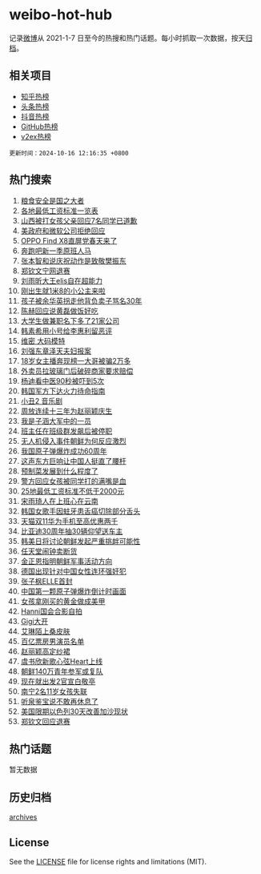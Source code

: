 # weibo-hot-hub

记录[微博](https://www.weibo.com)从 2021-1-7 日至今的热搜和热门话题。每小时抓取一次数据，按天[归档](archives)。

## 相关项目

- [知乎热榜](https://github.com/lonnyzhang423/zhihu-hot-hub)
- [头条热榜](https://github.com/lonnyzhang423/toutiao-hot-hub)
- [抖音热榜](https://github.com/lonnyzhang423/douyin-hot-hub)
- [GitHub热榜](https://github.com/lonnyzhang423/github-hot-hub)
- [v2ex热榜](https://github.com/lonnyzhang423/v2ex-hot-hub)


`更新时间：2024-10-16 12:16:35 +0800`

## 热门搜索

1. [粮食安全是国之大者](https://m.weibo.cn/search?containerid=100103type%3D1%26t%3D10%26q%3D%23%E7%B2%AE%E9%A3%9F%E5%AE%89%E5%85%A8%E6%98%AF%E5%9B%BD%E4%B9%8B%E5%A4%A7%E8%80%85%23&stream_entry_id=51&isnewpage=1&extparam=seat%3D1%26c_type%3D51%26pos%3D0%26cate%3D10103%26dgr%3D0%26q%3D%2523%25E7%25B2%25AE%25E9%25A3%259F%25E5%25AE%2589%25E5%2585%25A8%25E6%2598%25AF%25E5%259B%25BD%25E4%25B9%258B%25E5%25A4%25A7%25E8%2580%2585%2523%26filter_type%3Drealtimehot%26stream_entry_id%3D51%26display_time%3D1729052194%26pre_seqid%3D172905219473303852514131)
1. [各地最低工资标准一览表](https://m.weibo.cn/search?containerid=100103type%3D1%26t%3D10%26q%3D%23%E5%90%84%E5%9C%B0%E6%9C%80%E4%BD%8E%E5%B7%A5%E8%B5%84%E6%A0%87%E5%87%86%E4%B8%80%E8%A7%88%E8%A1%A8%23&stream_entry_id=31&isnewpage=1&extparam=seat%3D1%26c_type%3D31%26cate%3D5001%26dgr%3D0%26q%3D%2523%25E5%2590%2584%25E5%259C%25B0%25E6%259C%2580%25E4%25BD%258E%25E5%25B7%25A5%25E8%25B5%2584%25E6%25A0%2587%25E5%2587%2586%25E4%25B8%2580%25E8%25A7%2588%25E8%25A1%25A8%2523%26pos%3D0%26stream_entry_id%3D31%26flag%3D1%26lcate%3D5001%26realpos%3D1%26filter_type%3Drealtimehot%26band_rank%3D1%26display_time%3D1729052194%26pre_seqid%3D172905219473303852514131)
1. [山西被打女孩父亲回应7名同学已道歉](https://m.weibo.cn/search?containerid=100103type%3D1%26t%3D10%26q%3D%23%E5%B1%B1%E8%A5%BF%E8%A2%AB%E6%89%93%E5%A5%B3%E5%AD%A9%E7%88%B6%E4%BA%B2%E5%9B%9E%E5%BA%947%E5%90%8D%E5%90%8C%E5%AD%A6%E5%B7%B2%E9%81%93%E6%AD%89%23&stream_entry_id=31&isnewpage=1&extparam=seat%3D1%26c_type%3D31%26cate%3D5001%26dgr%3D0%26q%3D%2523%25E5%25B1%25B1%25E8%25A5%25BF%25E8%25A2%25AB%25E6%2589%2593%25E5%25A5%25B3%25E5%25AD%25A9%25E7%2588%25B6%25E4%25BA%25B2%25E5%259B%259E%25E5%25BA%25947%25E5%2590%258D%25E5%2590%258C%25E5%25AD%25A6%25E5%25B7%25B2%25E9%2581%2593%25E6%25AD%2589%2523%26pos%3D1%26stream_entry_id%3D31%26flag%3D1%26lcate%3D5001%26realpos%3D2%26filter_type%3Drealtimehot%26band_rank%3D2%26display_time%3D1729052194%26pre_seqid%3D172905219473303852514131)
1. [美政府和微软公司拒绝回应](https://m.weibo.cn/search?containerid=100103type%3D1%26t%3D10%26q%3D%23%E7%BE%8E%E6%94%BF%E5%BA%9C%E5%92%8C%E5%BE%AE%E8%BD%AF%E5%85%AC%E5%8F%B8%E6%8B%92%E7%BB%9D%E5%9B%9E%E5%BA%94%23&stream_entry_id=31&isnewpage=1&extparam=seat%3D1%26c_type%3D31%26cate%3D5001%26dgr%3D0%26q%3D%2523%25E7%25BE%258E%25E6%2594%25BF%25E5%25BA%259C%25E5%2592%258C%25E5%25BE%25AE%25E8%25BD%25AF%25E5%2585%25AC%25E5%258F%25B8%25E6%258B%2592%25E7%25BB%259D%25E5%259B%259E%25E5%25BA%2594%2523%26pos%3D2%26stream_entry_id%3D31%26flag%3D0%26lcate%3D5001%26realpos%3D3%26filter_type%3Drealtimehot%26band_rank%3D3%26display_time%3D1729052194%26pre_seqid%3D172905219473303852514131)
1. [OPPO Find X8直屏党春天来了](https://m.weibo.cn/search?containerid=100103type%3D1%26t%3D10%26q%3D%23OPPO+Find+X8%E7%9B%B4%E5%B1%8F%E5%85%9A%E6%98%A5%E5%A4%A9%E6%9D%A5%E4%BA%86%23&stream_entry_id=31&isnewpage=1&extparam=seat%3D1%26c_type%3D31%26cate%3D5001%26dgr%3D0%26q%3D%2523OPPO%2520Find%2520X8%25E7%259B%25B4%25E5%25B1%258F%25E5%2585%259A%25E6%2598%25A5%25E5%25A4%25A9%25E6%259D%25A5%25E4%25BA%2586%2523%26pos%3D3%26stream_entry_id%3D31%26adid%3D259192%26is_ad_pos%3D1%26filter_type%3Drealtimehot%26band_rank%3D4%26lcate%3D5001%26topic_ad%3D1%26display_time%3D1729052194%26pre_seqid%3D172905219473303852514131)
1. [奔跑吧新一季原班人马](https://m.weibo.cn/search?containerid=100103type%3D1%26t%3D10%26q%3D%23%E5%A5%94%E8%B7%91%E5%90%A7%E6%96%B0%E4%B8%80%E5%AD%A3%E5%8E%9F%E7%8F%AD%E4%BA%BA%E9%A9%AC%23&stream_entry_id=31&isnewpage=1&extparam=seat%3D1%26c_type%3D31%26cate%3D5001%26dgr%3D0%26q%3D%2523%25E5%25A5%2594%25E8%25B7%2591%25E5%2590%25A7%25E6%2596%25B0%25E4%25B8%2580%25E5%25AD%25A3%25E5%258E%259F%25E7%258F%25AD%25E4%25BA%25BA%25E9%25A9%25AC%2523%26pos%3D4%26stream_entry_id%3D31%26flag%3D1%26lcate%3D5001%26realpos%3D4%26filter_type%3Drealtimehot%26band_rank%3D4%26display_time%3D1729052194%26pre_seqid%3D172905219473303852514131)
1. [张本智和说庆祝动作是致敬樊振东](https://m.weibo.cn/search?containerid=100103type%3D1%26t%3D10%26q%3D%23%E5%BC%A0%E6%9C%AC%E6%99%BA%E5%92%8C%E8%AF%B4%E5%BA%86%E7%A5%9D%E5%8A%A8%E4%BD%9C%E6%98%AF%E8%87%B4%E6%95%AC%E6%A8%8A%E6%8C%AF%E4%B8%9C%23&stream_entry_id=31&isnewpage=1&extparam=seat%3D1%26c_type%3D31%26cate%3D5001%26dgr%3D0%26q%3D%2523%25E5%25BC%25A0%25E6%259C%25AC%25E6%2599%25BA%25E5%2592%258C%25E8%25AF%25B4%25E5%25BA%2586%25E7%25A5%259D%25E5%258A%25A8%25E4%25BD%259C%25E6%2598%25AF%25E8%2587%25B4%25E6%2595%25AC%25E6%25A8%258A%25E6%258C%25AF%25E4%25B8%259C%2523%26pos%3D5%26stream_entry_id%3D31%26flag%3D1%26lcate%3D5001%26realpos%3D5%26filter_type%3Drealtimehot%26band_rank%3D5%26display_time%3D1729052194%26pre_seqid%3D172905219473303852514131)
1. [郑钦文宁网退赛](https://m.weibo.cn/search?containerid=100103type%3D1%26t%3D10%26q%3D%23%E9%83%91%E9%92%A6%E6%96%87%E5%AE%81%E7%BD%91%E9%80%80%E8%B5%9B%23&stream_entry_id=31&isnewpage=1&extparam=seat%3D1%26c_type%3D31%26cate%3D5001%26dgr%3D0%26q%3D%2523%25E9%2583%2591%25E9%2592%25A6%25E6%2596%2587%25E5%25AE%2581%25E7%25BD%2591%25E9%2580%2580%25E8%25B5%259B%2523%26pos%3D6%26stream_entry_id%3D31%26flag%3D1%26lcate%3D5001%26realpos%3D6%26filter_type%3Drealtimehot%26band_rank%3D6%26display_time%3D1729052194%26pre_seqid%3D172905219473303852514131)
1. [刘雨昕大王elis自在超能力](https://m.weibo.cn/search?containerid=100103type%3D1%26t%3D10%26q%3D%23%E5%88%98%E9%9B%A8%E6%98%95%E5%A4%A7%E7%8E%8Belis%E8%87%AA%E5%9C%A8%E8%B6%85%E8%83%BD%E5%8A%9B%23&stream_entry_id=31&isnewpage=1&extparam=seat%3D1%26c_type%3D31%26cate%3D5001%26dgr%3D0%26q%3D%2523%25E5%2588%2598%25E9%259B%25A8%25E6%2598%2595%25E5%25A4%25A7%25E7%258E%258Belis%25E8%2587%25AA%25E5%259C%25A8%25E8%25B6%2585%25E8%2583%25BD%25E5%258A%259B%2523%26pos%3D7%26stream_entry_id%3D31%26adid%3D259171%26is_ad_pos%3D1%26filter_type%3Drealtimehot%26band_rank%3D7%26lcate%3D5001%26topic_ad%3D1%26display_time%3D1729052194%26pre_seqid%3D172905219473303852514131)
1. [刚出生就1米8的小公主来啦](https://m.weibo.cn/search?containerid=100103type%3D1%26t%3D10%26q%3D%23%E5%88%9A%E5%87%BA%E7%94%9F%E5%B0%B11%E7%B1%B38%E7%9A%84%E5%B0%8F%E5%85%AC%E4%B8%BB%E6%9D%A5%E5%95%A6%23&stream_entry_id=31&isnewpage=1&extparam=seat%3D1%26c_type%3D31%26cate%3D5001%26dgr%3D0%26q%3D%2523%25E5%2588%259A%25E5%2587%25BA%25E7%2594%259F%25E5%25B0%25B11%25E7%25B1%25B38%25E7%259A%2584%25E5%25B0%258F%25E5%2585%25AC%25E4%25B8%25BB%25E6%259D%25A5%25E5%2595%25A6%2523%26pos%3D8%26stream_entry_id%3D31%26flag%3D2%26lcate%3D5001%26realpos%3D7%26filter_type%3Drealtimehot%26band_rank%3D7%26display_time%3D1729052194%26pre_seqid%3D172905219473303852514131)
1. [孩子被余华英拐走他背负卖子骂名30年](https://m.weibo.cn/search?containerid=100103type%3D1%26t%3D10%26q%3D%23%E5%AD%A9%E5%AD%90%E8%A2%AB%E4%BD%99%E5%8D%8E%E8%8B%B1%E6%8B%90%E8%B5%B0%E4%BB%96%E8%83%8C%E8%B4%9F%E5%8D%96%E5%AD%90%E9%AA%82%E5%90%8D30%E5%B9%B4%23&stream_entry_id=31&isnewpage=1&extparam=seat%3D1%26c_type%3D31%26cate%3D5001%26dgr%3D0%26q%3D%2523%25E5%25AD%25A9%25E5%25AD%2590%25E8%25A2%25AB%25E4%25BD%2599%25E5%258D%258E%25E8%258B%25B1%25E6%258B%2590%25E8%25B5%25B0%25E4%25BB%2596%25E8%2583%258C%25E8%25B4%259F%25E5%258D%2596%25E5%25AD%2590%25E9%25AA%2582%25E5%2590%258D30%25E5%25B9%25B4%2523%26pos%3D9%26stream_entry_id%3D31%26flag%3D0%26lcate%3D5001%26realpos%3D8%26filter_type%3Drealtimehot%26band_rank%3D8%26display_time%3D1729052194%26pre_seqid%3D172905219473303852514131)
1. [陈赫回应说黄磊做饭好吃](https://m.weibo.cn/search?containerid=100103type%3D1%26t%3D10%26q%3D%23%E9%99%88%E8%B5%AB%E5%9B%9E%E5%BA%94%E8%AF%B4%E9%BB%84%E7%A3%8A%E5%81%9A%E9%A5%AD%E5%A5%BD%E5%90%83%23&stream_entry_id=31&isnewpage=1&extparam=seat%3D1%26c_type%3D31%26cate%3D5001%26dgr%3D0%26q%3D%2523%25E9%2599%2588%25E8%25B5%25AB%25E5%259B%259E%25E5%25BA%2594%25E8%25AF%25B4%25E9%25BB%2584%25E7%25A3%258A%25E5%2581%259A%25E9%25A5%25AD%25E5%25A5%25BD%25E5%2590%2583%2523%26pos%3D10%26stream_entry_id%3D31%26flag%3D0%26lcate%3D5001%26realpos%3D9%26filter_type%3Drealtimehot%26band_rank%3D9%26display_time%3D1729052194%26pre_seqid%3D172905219473303852514131)
1. [大学生做兼职名下多了21家公司](https://m.weibo.cn/search?containerid=100103type%3D1%26t%3D10%26q%3D%23%E5%A4%A7%E5%AD%A6%E7%94%9F%E5%81%9A%E5%85%BC%E8%81%8C%E5%90%8D%E4%B8%8B%E5%A4%9A%E4%BA%8621%E5%AE%B6%E5%85%AC%E5%8F%B8%23&stream_entry_id=31&isnewpage=1&extparam=seat%3D1%26c_type%3D31%26cate%3D5001%26dgr%3D0%26q%3D%2523%25E5%25A4%25A7%25E5%25AD%25A6%25E7%2594%259F%25E5%2581%259A%25E5%2585%25BC%25E8%2581%258C%25E5%2590%258D%25E4%25B8%258B%25E5%25A4%259A%25E4%25BA%258621%25E5%25AE%25B6%25E5%2585%25AC%25E5%258F%25B8%2523%26pos%3D11%26stream_entry_id%3D31%26flag%3D1%26lcate%3D5001%26realpos%3D10%26filter_type%3Drealtimehot%26band_rank%3D10%26display_time%3D1729052194%26pre_seqid%3D172905219473303852514131)
1. [韩素希用小号给李惠利留恶评](https://m.weibo.cn/search?containerid=100103type%3D1%26t%3D10%26q%3D%23%E9%9F%A9%E7%B4%A0%E5%B8%8C%E7%94%A8%E5%B0%8F%E5%8F%B7%E7%BB%99%E6%9D%8E%E6%83%A0%E5%88%A9%E7%95%99%E6%81%B6%E8%AF%84%23&stream_entry_id=31&isnewpage=1&extparam=seat%3D1%26c_type%3D31%26cate%3D5001%26dgr%3D0%26q%3D%2523%25E9%259F%25A9%25E7%25B4%25A0%25E5%25B8%258C%25E7%2594%25A8%25E5%25B0%258F%25E5%258F%25B7%25E7%25BB%2599%25E6%259D%258E%25E6%2583%25A0%25E5%2588%25A9%25E7%2595%2599%25E6%2581%25B6%25E8%25AF%2584%2523%26pos%3D12%26stream_entry_id%3D31%26flag%3D1%26lcate%3D5001%26realpos%3D11%26filter_type%3Drealtimehot%26band_rank%3D11%26display_time%3D1729052194%26pre_seqid%3D172905219473303852514131)
1. [维密 大码模特](https://m.weibo.cn/search?containerid=100103type%3D1%26t%3D10%26q%3D%E7%BB%B4%E5%AF%86+%E5%A4%A7%E7%A0%81%E6%A8%A1%E7%89%B9&stream_entry_id=31&isnewpage=1&extparam=seat%3D1%26c_type%3D31%26cate%3D5001%26dgr%3D0%26q%3D%25E7%25BB%25B4%25E5%25AF%2586%2520%25E5%25A4%25A7%25E7%25A0%2581%25E6%25A8%25A1%25E7%2589%25B9%26pos%3D13%26stream_entry_id%3D31%26flag%3D1%26lcate%3D5001%26realpos%3D12%26filter_type%3Drealtimehot%26band_rank%3D12%26display_time%3D1729052194%26pre_seqid%3D172905219473303852514131)
1. [刘强东章泽天夫妇报案](https://m.weibo.cn/search?containerid=100103type%3D1%26t%3D10%26q%3D%23%E5%88%98%E5%BC%BA%E4%B8%9C%E7%AB%A0%E6%B3%BD%E5%A4%A9%E5%A4%AB%E5%A6%87%E6%8A%A5%E6%A1%88%23&stream_entry_id=31&isnewpage=1&extparam=seat%3D1%26c_type%3D31%26cate%3D5001%26dgr%3D0%26q%3D%2523%25E5%2588%2598%25E5%25BC%25BA%25E4%25B8%259C%25E7%25AB%25A0%25E6%25B3%25BD%25E5%25A4%25A9%25E5%25A4%25AB%25E5%25A6%2587%25E6%258A%25A5%25E6%25A1%2588%2523%26pos%3D14%26stream_entry_id%3D31%26flag%3D2%26lcate%3D5001%26realpos%3D13%26filter_type%3Drealtimehot%26band_rank%3D13%26display_time%3D1729052194%26pre_seqid%3D172905219473303852514131)
1. [18岁女主播奔现榜一大哥被骗2万多](https://m.weibo.cn/search?containerid=100103type%3D1%26t%3D10%26q%3D%2318%E5%B2%81%E5%A5%B3%E4%B8%BB%E6%92%AD%E5%A5%94%E7%8E%B0%E6%A6%9C%E4%B8%80%E5%A4%A7%E5%93%A5%E8%A2%AB%E9%AA%972%E4%B8%87%E5%A4%9A%23&stream_entry_id=31&isnewpage=1&extparam=seat%3D1%26c_type%3D31%26cate%3D5001%26dgr%3D0%26q%3D%252318%25E5%25B2%2581%25E5%25A5%25B3%25E4%25B8%25BB%25E6%2592%25AD%25E5%25A5%2594%25E7%258E%25B0%25E6%25A6%259C%25E4%25B8%2580%25E5%25A4%25A7%25E5%2593%25A5%25E8%25A2%25AB%25E9%25AA%25972%25E4%25B8%2587%25E5%25A4%259A%2523%26pos%3D15%26stream_entry_id%3D31%26flag%3D1%26lcate%3D5001%26realpos%3D14%26filter_type%3Drealtimehot%26band_rank%3D14%26display_time%3D1729052194%26pre_seqid%3D172905219473303852514131)
1. [外卖员拉玻璃门后破碎商家要求赔偿](https://m.weibo.cn/search?containerid=100103type%3D1%26t%3D10%26q%3D%23%E5%A4%96%E5%8D%96%E5%91%98%E6%8B%89%E7%8E%BB%E7%92%83%E9%97%A8%E5%90%8E%E7%A0%B4%E7%A2%8E%E5%95%86%E5%AE%B6%E8%A6%81%E6%B1%82%E8%B5%94%E5%81%BF%23&stream_entry_id=31&isnewpage=1&extparam=seat%3D1%26c_type%3D31%26cate%3D5001%26dgr%3D0%26q%3D%2523%25E5%25A4%2596%25E5%258D%2596%25E5%2591%2598%25E6%258B%2589%25E7%258E%25BB%25E7%2592%2583%25E9%2597%25A8%25E5%2590%258E%25E7%25A0%25B4%25E7%25A2%258E%25E5%2595%2586%25E5%25AE%25B6%25E8%25A6%2581%25E6%25B1%2582%25E8%25B5%2594%25E5%2581%25BF%2523%26pos%3D16%26stream_entry_id%3D31%26flag%3D1%26lcate%3D5001%26realpos%3D15%26filter_type%3Drealtimehot%26band_rank%3D15%26display_time%3D1729052194%26pre_seqid%3D172905219473303852514131)
1. [杨迪看中医90秒被吓到5次](https://m.weibo.cn/search?containerid=100103type%3D1%26t%3D10%26q%3D%E6%9D%A8%E8%BF%AA%E7%9C%8B%E4%B8%AD%E5%8C%BB90%E7%A7%92%E8%A2%AB%E5%90%93%E5%88%B05%E6%AC%A1&stream_entry_id=31&isnewpage=1&extparam=seat%3D1%26c_type%3D31%26cate%3D5001%26dgr%3D0%26q%3D%25E6%259D%25A8%25E8%25BF%25AA%25E7%259C%258B%25E4%25B8%25AD%25E5%258C%25BB90%25E7%25A7%2592%25E8%25A2%25AB%25E5%2590%2593%25E5%2588%25B05%25E6%25AC%25A1%26pos%3D17%26stream_entry_id%3D31%26flag%3D1%26lcate%3D5001%26realpos%3D16%26filter_type%3Drealtimehot%26band_rank%3D16%26display_time%3D1729052194%26pre_seqid%3D172905219473303852514131)
1. [韩国军方下达火力待命指南](https://m.weibo.cn/search?containerid=100103type%3D1%26t%3D10%26q%3D%23%E9%9F%A9%E5%9B%BD%E5%86%9B%E6%96%B9%E4%B8%8B%E8%BE%BE%E7%81%AB%E5%8A%9B%E5%BE%85%E5%91%BD%E6%8C%87%E5%8D%97%23&stream_entry_id=31&isnewpage=1&extparam=seat%3D1%26c_type%3D31%26cate%3D5001%26dgr%3D0%26q%3D%2523%25E9%259F%25A9%25E5%259B%25BD%25E5%2586%259B%25E6%2596%25B9%25E4%25B8%258B%25E8%25BE%25BE%25E7%2581%25AB%25E5%258A%259B%25E5%25BE%2585%25E5%2591%25BD%25E6%258C%2587%25E5%258D%2597%2523%26pos%3D18%26stream_entry_id%3D31%26flag%3D0%26lcate%3D5001%26realpos%3D17%26filter_type%3Drealtimehot%26band_rank%3D17%26display_time%3D1729052194%26pre_seqid%3D172905219473303852514131)
1. [小丑2 音乐剧](https://m.weibo.cn/search?containerid=100103type%3D1%26t%3D10%26q%3D%E5%B0%8F%E4%B8%912+%E9%9F%B3%E4%B9%90%E5%89%A7&stream_entry_id=31&isnewpage=1&extparam=seat%3D1%26c_type%3D31%26cate%3D5001%26dgr%3D0%26q%3D%25E5%25B0%258F%25E4%25B8%25912%2520%25E9%259F%25B3%25E4%25B9%2590%25E5%2589%25A7%26pos%3D19%26stream_entry_id%3D31%26flag%3D1%26lcate%3D5001%26realpos%3D18%26filter_type%3Drealtimehot%26band_rank%3D18%26display_time%3D1729052194%26pre_seqid%3D172905219473303852514131)
1. [周放连续十三年为赵丽颖庆生](https://m.weibo.cn/search?containerid=100103type%3D1%26t%3D10%26q%3D%23%E5%91%A8%E6%94%BE%E8%BF%9E%E7%BB%AD%E5%8D%81%E4%B8%89%E5%B9%B4%E4%B8%BA%E8%B5%B5%E4%B8%BD%E9%A2%96%E5%BA%86%E7%94%9F%23&stream_entry_id=31&isnewpage=1&extparam=seat%3D1%26c_type%3D31%26cate%3D5001%26dgr%3D0%26q%3D%2523%25E5%2591%25A8%25E6%2594%25BE%25E8%25BF%259E%25E7%25BB%25AD%25E5%258D%2581%25E4%25B8%2589%25E5%25B9%25B4%25E4%25B8%25BA%25E8%25B5%25B5%25E4%25B8%25BD%25E9%25A2%2596%25E5%25BA%2586%25E7%2594%259F%2523%26pos%3D20%26stream_entry_id%3D31%26flag%3D1%26lcate%3D5001%26realpos%3D19%26filter_type%3Drealtimehot%26band_rank%3D19%26display_time%3D1729052194%26pre_seqid%3D172905219473303852514131)
1. [我是子涵大军中的一员](https://m.weibo.cn/search?containerid=100103type%3D1%26t%3D10%26q%3D%23%E6%88%91%E6%98%AF%E5%AD%90%E6%B6%B5%E5%A4%A7%E5%86%9B%E4%B8%AD%E7%9A%84%E4%B8%80%E5%91%98%23&stream_entry_id=31&isnewpage=1&extparam=seat%3D1%26c_type%3D31%26cate%3D5001%26dgr%3D0%26q%3D%2523%25E6%2588%2591%25E6%2598%25AF%25E5%25AD%2590%25E6%25B6%25B5%25E5%25A4%25A7%25E5%2586%259B%25E4%25B8%25AD%25E7%259A%2584%25E4%25B8%2580%25E5%2591%2598%2523%26pos%3D21%26stream_entry_id%3D31%26flag%3D1%26lcate%3D5001%26realpos%3D20%26filter_type%3Drealtimehot%26band_rank%3D20%26display_time%3D1729052194%26pre_seqid%3D172905219473303852514131)
1. [班主任在班级群发飙后被停职](https://m.weibo.cn/search?containerid=100103type%3D1%26t%3D10%26q%3D%23%E7%8F%AD%E4%B8%BB%E4%BB%BB%E5%9C%A8%E7%8F%AD%E7%BA%A7%E7%BE%A4%E5%8F%91%E9%A3%99%E5%90%8E%E8%A2%AB%E5%81%9C%E8%81%8C%23&stream_entry_id=31&isnewpage=1&extparam=seat%3D1%26c_type%3D31%26cate%3D5001%26dgr%3D0%26q%3D%2523%25E7%258F%25AD%25E4%25B8%25BB%25E4%25BB%25BB%25E5%259C%25A8%25E7%258F%25AD%25E7%25BA%25A7%25E7%25BE%25A4%25E5%258F%2591%25E9%25A3%2599%25E5%2590%258E%25E8%25A2%25AB%25E5%2581%259C%25E8%2581%258C%2523%26pos%3D22%26stream_entry_id%3D31%26flag%3D2%26lcate%3D5001%26realpos%3D21%26filter_type%3Drealtimehot%26band_rank%3D21%26display_time%3D1729052194%26pre_seqid%3D172905219473303852514131)
1. [无人机侵入事件朝鲜为何反应激烈](https://m.weibo.cn/search?containerid=100103type%3D1%26t%3D10%26q%3D%23%E6%97%A0%E4%BA%BA%E6%9C%BA%E4%BE%B5%E5%85%A5%E4%BA%8B%E4%BB%B6%E6%9C%9D%E9%B2%9C%E4%B8%BA%E4%BD%95%E5%8F%8D%E5%BA%94%E6%BF%80%E7%83%88%23&stream_entry_id=31&isnewpage=1&extparam=seat%3D1%26c_type%3D31%26cate%3D5001%26dgr%3D0%26q%3D%2523%25E6%2597%25A0%25E4%25BA%25BA%25E6%259C%25BA%25E4%25BE%25B5%25E5%2585%25A5%25E4%25BA%258B%25E4%25BB%25B6%25E6%259C%259D%25E9%25B2%259C%25E4%25B8%25BA%25E4%25BD%2595%25E5%258F%258D%25E5%25BA%2594%25E6%25BF%2580%25E7%2583%2588%2523%26pos%3D23%26stream_entry_id%3D31%26flag%3D0%26lcate%3D5001%26realpos%3D22%26filter_type%3Drealtimehot%26band_rank%3D22%26display_time%3D1729052194%26pre_seqid%3D172905219473303852514131)
1. [我国原子弹爆炸成功60周年](https://m.weibo.cn/search?containerid=100103type%3D1%26t%3D10%26q%3D%23%E6%88%91%E5%9B%BD%E5%8E%9F%E5%AD%90%E5%BC%B9%E7%88%86%E7%82%B8%E6%88%90%E5%8A%9F60%E5%91%A8%E5%B9%B4%23&stream_entry_id=31&isnewpage=1&extparam=seat%3D1%26c_type%3D31%26cate%3D5001%26dgr%3D0%26q%3D%2523%25E6%2588%2591%25E5%259B%25BD%25E5%258E%259F%25E5%25AD%2590%25E5%25BC%25B9%25E7%2588%2586%25E7%2582%25B8%25E6%2588%2590%25E5%258A%259F60%25E5%2591%25A8%25E5%25B9%25B4%2523%26pos%3D24%26stream_entry_id%3D31%26flag%3D0%26lcate%3D5001%26realpos%3D23%26filter_type%3Drealtimehot%26band_rank%3D23%26display_time%3D1729052194%26pre_seqid%3D172905219473303852514131)
1. [这声东方巨响让中国人挺直了腰杆](https://m.weibo.cn/search?containerid=100103type%3D1%26t%3D10%26q%3D%23%E8%BF%99%E5%A3%B0%E4%B8%9C%E6%96%B9%E5%B7%A8%E5%93%8D%E8%AE%A9%E4%B8%AD%E5%9B%BD%E4%BA%BA%E6%8C%BA%E7%9B%B4%E4%BA%86%E8%85%B0%E6%9D%86%23&stream_entry_id=31&isnewpage=1&extparam=seat%3D1%26c_type%3D31%26cate%3D5001%26dgr%3D0%26q%3D%2523%25E8%25BF%2599%25E5%25A3%25B0%25E4%25B8%259C%25E6%2596%25B9%25E5%25B7%25A8%25E5%2593%258D%25E8%25AE%25A9%25E4%25B8%25AD%25E5%259B%25BD%25E4%25BA%25BA%25E6%258C%25BA%25E7%259B%25B4%25E4%25BA%2586%25E8%2585%25B0%25E6%259D%2586%2523%26pos%3D25%26stream_entry_id%3D31%26flag%3D1%26lcate%3D5001%26realpos%3D24%26filter_type%3Drealtimehot%26band_rank%3D24%26display_time%3D1729052194%26pre_seqid%3D172905219473303852514131)
1. [预制菜发展到什么程度了](https://m.weibo.cn/search?containerid=100103type%3D1%26t%3D10%26q%3D%E9%A2%84%E5%88%B6%E8%8F%9C%E5%8F%91%E5%B1%95%E5%88%B0%E4%BB%80%E4%B9%88%E7%A8%8B%E5%BA%A6%E4%BA%86&stream_entry_id=31&isnewpage=1&extparam=seat%3D1%26c_type%3D31%26cate%3D5001%26dgr%3D0%26q%3D%25E9%25A2%2584%25E5%2588%25B6%25E8%258F%259C%25E5%258F%2591%25E5%25B1%2595%25E5%2588%25B0%25E4%25BB%2580%25E4%25B9%2588%25E7%25A8%258B%25E5%25BA%25A6%25E4%25BA%2586%26pos%3D26%26stream_entry_id%3D31%26flag%3D1%26lcate%3D5001%26realpos%3D25%26filter_type%3Drealtimehot%26band_rank%3D25%26display_time%3D1729052194%26pre_seqid%3D172905219473303852514131)
1. [警方回应女孩被同学打的满嘴是血](https://m.weibo.cn/search?containerid=100103type%3D1%26t%3D10%26q%3D%23%E8%AD%A6%E6%96%B9%E5%9B%9E%E5%BA%94%E5%A5%B3%E5%AD%A9%E8%A2%AB%E5%90%8C%E5%AD%A6%E6%89%93%E7%9A%84%E6%BB%A1%E5%98%B4%E6%98%AF%E8%A1%80%23&stream_entry_id=31&isnewpage=1&extparam=seat%3D1%26c_type%3D31%26cate%3D5001%26dgr%3D0%26q%3D%2523%25E8%25AD%25A6%25E6%2596%25B9%25E5%259B%259E%25E5%25BA%2594%25E5%25A5%25B3%25E5%25AD%25A9%25E8%25A2%25AB%25E5%2590%258C%25E5%25AD%25A6%25E6%2589%2593%25E7%259A%2584%25E6%25BB%25A1%25E5%2598%25B4%25E6%2598%25AF%25E8%25A1%2580%2523%26pos%3D27%26stream_entry_id%3D31%26flag%3D0%26lcate%3D5001%26realpos%3D26%26filter_type%3Drealtimehot%26band_rank%3D26%26display_time%3D1729052194%26pre_seqid%3D172905219473303852514131)
1. [25地最低工资标准不低于2000元](https://m.weibo.cn/search?containerid=100103type%3D1%26t%3D10%26q%3D%2325%E5%9C%B0%E6%9C%80%E4%BD%8E%E5%B7%A5%E8%B5%84%E6%A0%87%E5%87%86%E4%B8%8D%E4%BD%8E%E4%BA%8E2000%E5%85%83%23&stream_entry_id=31&isnewpage=1&extparam=seat%3D1%26c_type%3D31%26cate%3D5001%26dgr%3D0%26q%3D%252325%25E5%259C%25B0%25E6%259C%2580%25E4%25BD%258E%25E5%25B7%25A5%25E8%25B5%2584%25E6%25A0%2587%25E5%2587%2586%25E4%25B8%258D%25E4%25BD%258E%25E4%25BA%258E2000%25E5%2585%2583%2523%26pos%3D28%26stream_entry_id%3D31%26flag%3D1%26lcate%3D5001%26realpos%3D27%26filter_type%3Drealtimehot%26band_rank%3D27%26display_time%3D1729052194%26pre_seqid%3D172905219473303852514131)
1. [宋雨琦人在上班心在云南](https://m.weibo.cn/search?containerid=100103type%3D1%26t%3D10%26q%3D%E5%AE%8B%E9%9B%A8%E7%90%A6%E4%BA%BA%E5%9C%A8%E4%B8%8A%E7%8F%AD%E5%BF%83%E5%9C%A8%E4%BA%91%E5%8D%97&stream_entry_id=31&isnewpage=1&extparam=seat%3D1%26c_type%3D31%26cate%3D5001%26dgr%3D0%26q%3D%25E5%25AE%258B%25E9%259B%25A8%25E7%2590%25A6%25E4%25BA%25BA%25E5%259C%25A8%25E4%25B8%258A%25E7%258F%25AD%25E5%25BF%2583%25E5%259C%25A8%25E4%25BA%2591%25E5%258D%2597%26pos%3D29%26stream_entry_id%3D31%26flag%3D1%26lcate%3D5001%26realpos%3D28%26filter_type%3Drealtimehot%26band_rank%3D28%26display_time%3D1729052194%26pre_seqid%3D172905219473303852514131)
1. [韩国女歌手因蛀牙患舌癌切除部分舌头](https://m.weibo.cn/search?containerid=100103type%3D1%26t%3D10%26q%3D%23%E9%9F%A9%E5%9B%BD%E5%A5%B3%E6%AD%8C%E6%89%8B%E5%9B%A0%E8%9B%80%E7%89%99%E6%82%A3%E8%88%8C%E7%99%8C%E5%88%87%E9%99%A4%E9%83%A8%E5%88%86%E8%88%8C%E5%A4%B4%23&stream_entry_id=31&isnewpage=1&extparam=seat%3D1%26c_type%3D31%26cate%3D5001%26dgr%3D0%26q%3D%2523%25E9%259F%25A9%25E5%259B%25BD%25E5%25A5%25B3%25E6%25AD%258C%25E6%2589%258B%25E5%259B%25A0%25E8%259B%2580%25E7%2589%2599%25E6%2582%25A3%25E8%2588%258C%25E7%2599%258C%25E5%2588%2587%25E9%2599%25A4%25E9%2583%25A8%25E5%2588%2586%25E8%2588%258C%25E5%25A4%25B4%2523%26pos%3D30%26stream_entry_id%3D31%26flag%3D1%26lcate%3D5001%26realpos%3D29%26filter_type%3Drealtimehot%26band_rank%3D29%26display_time%3D1729052194%26pre_seqid%3D172905219473303852514131)
1. [天猫双11华为手机至高优惠两千](https://m.weibo.cn/search?containerid=100103type%3D1%26t%3D10%26q%3D%23%E5%A4%A9%E7%8C%AB%E5%8F%8C11%E5%8D%8E%E4%B8%BA%E6%89%8B%E6%9C%BA%E8%87%B3%E9%AB%98%E4%BC%98%E6%83%A0%E4%B8%A4%E5%8D%83%23&stream_entry_id=31&isnewpage=1&extparam=seat%3D1%26c_type%3D31%26cate%3D5001%26dgr%3D0%26q%3D%2523%25E5%25A4%25A9%25E7%258C%25AB%25E5%258F%258C11%25E5%258D%258E%25E4%25B8%25BA%25E6%2589%258B%25E6%259C%25BA%25E8%2587%25B3%25E9%25AB%2598%25E4%25BC%2598%25E6%2583%25A0%25E4%25B8%25A4%25E5%258D%2583%2523%26pos%3D31%26stream_entry_id%3D31%26flag%3D0%26lcate%3D5001%26band_rank%3D30%26realpos%3D30%26filter_type%3Drealtimehot%26adid%3D259228%26display_time%3D1729052194%26pre_seqid%3D172905219473303852514131)
1. [比亚迪30周年抽30辆仰望送车主](https://m.weibo.cn/search?containerid=100103type%3D1%26t%3D10%26q%3D%23%E6%AF%94%E4%BA%9A%E8%BF%AA30%E5%91%A8%E5%B9%B4%E6%8A%BD30%E8%BE%86%E4%BB%B0%E6%9C%9B%E9%80%81%E8%BD%A6%E4%B8%BB%23&stream_entry_id=31&isnewpage=1&extparam=seat%3D1%26c_type%3D31%26cate%3D5001%26dgr%3D0%26q%3D%2523%25E6%25AF%2594%25E4%25BA%259A%25E8%25BF%25AA30%25E5%2591%25A8%25E5%25B9%25B4%25E6%258A%25BD30%25E8%25BE%2586%25E4%25BB%25B0%25E6%259C%259B%25E9%2580%2581%25E8%25BD%25A6%25E4%25B8%25BB%2523%26pos%3D32%26stream_entry_id%3D31%26flag%3D0%26lcate%3D5001%26band_rank%3D31%26realpos%3D31%26filter_type%3Drealtimehot%26adid%3D259102%26display_time%3D1729052194%26pre_seqid%3D172905219473303852514131)
1. [韩美日将讨论朝鲜发起严重挑衅可能性](https://m.weibo.cn/search?containerid=100103type%3D1%26t%3D10%26q%3D%23%E9%9F%A9%E7%BE%8E%E6%97%A5%E5%B0%86%E8%AE%A8%E8%AE%BA%E6%9C%9D%E9%B2%9C%E5%8F%91%E8%B5%B7%E4%B8%A5%E9%87%8D%E6%8C%91%E8%A1%85%E5%8F%AF%E8%83%BD%E6%80%A7%23&stream_entry_id=31&isnewpage=1&extparam=seat%3D1%26c_type%3D31%26cate%3D5001%26dgr%3D0%26q%3D%2523%25E9%259F%25A9%25E7%25BE%258E%25E6%2597%25A5%25E5%25B0%2586%25E8%25AE%25A8%25E8%25AE%25BA%25E6%259C%259D%25E9%25B2%259C%25E5%258F%2591%25E8%25B5%25B7%25E4%25B8%25A5%25E9%2587%258D%25E6%258C%2591%25E8%25A1%2585%25E5%258F%25AF%25E8%2583%25BD%25E6%2580%25A7%2523%26pos%3D33%26stream_entry_id%3D31%26flag%3D1%26lcate%3D5001%26realpos%3D32%26filter_type%3Drealtimehot%26band_rank%3D32%26display_time%3D1729052194%26pre_seqid%3D172905219473303852514131)
1. [任天堂闹钟卖断货](https://m.weibo.cn/search?containerid=100103type%3D1%26t%3D10%26q%3D%E4%BB%BB%E5%A4%A9%E5%A0%82%E9%97%B9%E9%92%9F%E5%8D%96%E6%96%AD%E8%B4%A7&stream_entry_id=31&isnewpage=1&extparam=seat%3D1%26c_type%3D31%26cate%3D5001%26dgr%3D0%26q%3D%25E4%25BB%25BB%25E5%25A4%25A9%25E5%25A0%2582%25E9%2597%25B9%25E9%2592%259F%25E5%258D%2596%25E6%2596%25AD%25E8%25B4%25A7%26pos%3D34%26stream_entry_id%3D31%26flag%3D1%26lcate%3D5001%26realpos%3D33%26filter_type%3Drealtimehot%26band_rank%3D33%26display_time%3D1729052194%26pre_seqid%3D172905219473303852514131)
1. [金正恩指明朝鲜军事活动方向](https://m.weibo.cn/search?containerid=100103type%3D1%26t%3D10%26q%3D%23%E9%87%91%E6%AD%A3%E6%81%A9%E6%8C%87%E6%98%8E%E6%9C%9D%E9%B2%9C%E5%86%9B%E4%BA%8B%E6%B4%BB%E5%8A%A8%E6%96%B9%E5%90%91%23&stream_entry_id=31&isnewpage=1&extparam=seat%3D1%26c_type%3D31%26cate%3D5001%26dgr%3D0%26q%3D%2523%25E9%2587%2591%25E6%25AD%25A3%25E6%2581%25A9%25E6%258C%2587%25E6%2598%258E%25E6%259C%259D%25E9%25B2%259C%25E5%2586%259B%25E4%25BA%258B%25E6%25B4%25BB%25E5%258A%25A8%25E6%2596%25B9%25E5%2590%2591%2523%26pos%3D35%26stream_entry_id%3D31%26flag%3D0%26lcate%3D5001%26realpos%3D34%26filter_type%3Drealtimehot%26band_rank%3D34%26display_time%3D1729052194%26pre_seqid%3D172905219473303852514131)
1. [德国出现针对中国女性连环强奸犯](https://m.weibo.cn/search?containerid=100103type%3D1%26t%3D10%26q%3D%23%E5%BE%B7%E5%9B%BD%E5%87%BA%E7%8E%B0%E9%92%88%E5%AF%B9%E4%B8%AD%E5%9B%BD%E5%A5%B3%E6%80%A7%E8%BF%9E%E7%8E%AF%E5%BC%BA%E5%A5%B8%E7%8A%AF%23&stream_entry_id=31&isnewpage=1&extparam=seat%3D1%26c_type%3D31%26cate%3D5001%26dgr%3D0%26q%3D%2523%25E5%25BE%25B7%25E5%259B%25BD%25E5%2587%25BA%25E7%258E%25B0%25E9%2592%2588%25E5%25AF%25B9%25E4%25B8%25AD%25E5%259B%25BD%25E5%25A5%25B3%25E6%2580%25A7%25E8%25BF%259E%25E7%258E%25AF%25E5%25BC%25BA%25E5%25A5%25B8%25E7%258A%25AF%2523%26pos%3D36%26stream_entry_id%3D31%26flag%3D0%26lcate%3D5001%26realpos%3D35%26filter_type%3Drealtimehot%26band_rank%3D35%26display_time%3D1729052194%26pre_seqid%3D172905219473303852514131)
1. [张子枫ELLE首封](https://m.weibo.cn/search?containerid=100103type%3D1%26t%3D10%26q%3D%23%E5%BC%A0%E5%AD%90%E6%9E%ABELLE%E9%A6%96%E5%B0%81%23&stream_entry_id=31&isnewpage=1&extparam=seat%3D1%26c_type%3D31%26cate%3D5001%26dgr%3D0%26q%3D%2523%25E5%25BC%25A0%25E5%25AD%2590%25E6%259E%25ABELLE%25E9%25A6%2596%25E5%25B0%2581%2523%26pos%3D37%26stream_entry_id%3D31%26flag%3D1%26lcate%3D5001%26realpos%3D36%26filter_type%3Drealtimehot%26band_rank%3D36%26display_time%3D1729052194%26pre_seqid%3D172905219473303852514131)
1. [中国第一颗原子弹爆炸倒计时画面](https://m.weibo.cn/search?containerid=100103type%3D1%26t%3D10%26q%3D%23%E4%B8%AD%E5%9B%BD%E7%AC%AC%E4%B8%80%E9%A2%97%E5%8E%9F%E5%AD%90%E5%BC%B9%E7%88%86%E7%82%B8%E5%80%92%E8%AE%A1%E6%97%B6%E7%94%BB%E9%9D%A2%23&stream_entry_id=31&isnewpage=1&extparam=seat%3D1%26c_type%3D31%26cate%3D5001%26dgr%3D0%26q%3D%2523%25E4%25B8%25AD%25E5%259B%25BD%25E7%25AC%25AC%25E4%25B8%2580%25E9%25A2%2597%25E5%258E%259F%25E5%25AD%2590%25E5%25BC%25B9%25E7%2588%2586%25E7%2582%25B8%25E5%2580%2592%25E8%25AE%25A1%25E6%2597%25B6%25E7%2594%25BB%25E9%259D%25A2%2523%26pos%3D38%26stream_entry_id%3D31%26flag%3D1%26lcate%3D5001%26realpos%3D37%26filter_type%3Drealtimehot%26band_rank%3D37%26display_time%3D1729052194%26pre_seqid%3D172905219473303852514131)
1. [女孩拿刚买的黄金做成美甲](https://m.weibo.cn/search?containerid=100103type%3D1%26t%3D10%26q%3D%23%E5%A5%B3%E5%AD%A9%E6%8B%BF%E5%88%9A%E4%B9%B0%E7%9A%84%E9%BB%84%E9%87%91%E5%81%9A%E6%88%90%E7%BE%8E%E7%94%B2%23&stream_entry_id=31&isnewpage=1&extparam=seat%3D1%26c_type%3D31%26cate%3D5001%26dgr%3D0%26q%3D%2523%25E5%25A5%25B3%25E5%25AD%25A9%25E6%258B%25BF%25E5%2588%259A%25E4%25B9%25B0%25E7%259A%2584%25E9%25BB%2584%25E9%2587%2591%25E5%2581%259A%25E6%2588%2590%25E7%25BE%258E%25E7%2594%25B2%2523%26pos%3D39%26stream_entry_id%3D31%26flag%3D0%26lcate%3D5001%26realpos%3D38%26filter_type%3Drealtimehot%26band_rank%3D38%26display_time%3D1729052194%26pre_seqid%3D172905219473303852514131)
1. [Hanni国会合影自拍](https://m.weibo.cn/search?containerid=100103type%3D1%26t%3D10%26q%3DHanni%E5%9B%BD%E4%BC%9A%E5%90%88%E5%BD%B1%E8%87%AA%E6%8B%8D&stream_entry_id=31&isnewpage=1&extparam=seat%3D1%26c_type%3D31%26cate%3D5001%26dgr%3D0%26q%3DHanni%25E5%259B%25BD%25E4%25BC%259A%25E5%2590%2588%25E5%25BD%25B1%25E8%2587%25AA%25E6%258B%258D%26pos%3D40%26stream_entry_id%3D31%26flag%3D1%26lcate%3D5001%26realpos%3D39%26filter_type%3Drealtimehot%26band_rank%3D39%26display_time%3D1729052194%26pre_seqid%3D172905219473303852514131)
1. [Gigi大开](https://m.weibo.cn/search?containerid=100103type%3D1%26t%3D10%26q%3D%23Gigi%E5%A4%A7%E5%BC%80%23&stream_entry_id=31&isnewpage=1&extparam=seat%3D1%26c_type%3D31%26cate%3D5001%26dgr%3D0%26q%3D%2523Gigi%25E5%25A4%25A7%25E5%25BC%2580%2523%26pos%3D41%26stream_entry_id%3D31%26flag%3D1%26lcate%3D5001%26realpos%3D40%26filter_type%3Drealtimehot%26band_rank%3D40%26display_time%3D1729052194%26pre_seqid%3D172905219473303852514131)
1. [艾琳陌上桑皮肤](https://m.weibo.cn/search?containerid=100103type%3D1%26t%3D10%26q%3D%23%E8%89%BE%E7%90%B3%E9%99%8C%E4%B8%8A%E6%A1%91%E7%9A%AE%E8%82%A4%23&stream_entry_id=31&isnewpage=1&extparam=seat%3D1%26c_type%3D31%26cate%3D5001%26dgr%3D0%26q%3D%2523%25E8%2589%25BE%25E7%2590%25B3%25E9%2599%258C%25E4%25B8%258A%25E6%25A1%2591%25E7%259A%25AE%25E8%2582%25A4%2523%26pos%3D42%26stream_entry_id%3D31%26flag%3D1%26lcate%3D5001%26realpos%3D41%26filter_type%3Drealtimehot%26band_rank%3D41%26display_time%3D1729052194%26pre_seqid%3D172905219473303852514131)
1. [百亿票房男演员名单](https://m.weibo.cn/search?containerid=100103type%3D1%26t%3D10%26q%3D%23%E7%99%BE%E4%BA%BF%E7%A5%A8%E6%88%BF%E7%94%B7%E6%BC%94%E5%91%98%E5%90%8D%E5%8D%95%23&stream_entry_id=31&isnewpage=1&extparam=seat%3D1%26c_type%3D31%26cate%3D5001%26dgr%3D0%26q%3D%2523%25E7%2599%25BE%25E4%25BA%25BF%25E7%25A5%25A8%25E6%2588%25BF%25E7%2594%25B7%25E6%25BC%2594%25E5%2591%2598%25E5%2590%258D%25E5%258D%2595%2523%26pos%3D43%26stream_entry_id%3D31%26flag%3D0%26lcate%3D5001%26realpos%3D42%26filter_type%3Drealtimehot%26band_rank%3D42%26display_time%3D1729052194%26pre_seqid%3D172905219473303852514131)
1. [赵丽颖高定纱裙](https://m.weibo.cn/search?containerid=100103type%3D1%26t%3D10%26q%3D%23%E8%B5%B5%E4%B8%BD%E9%A2%96%E9%AB%98%E5%AE%9A%E7%BA%B1%E8%A3%99%23&stream_entry_id=31&isnewpage=1&extparam=seat%3D1%26c_type%3D31%26cate%3D5001%26dgr%3D0%26q%3D%2523%25E8%25B5%25B5%25E4%25B8%25BD%25E9%25A2%2596%25E9%25AB%2598%25E5%25AE%259A%25E7%25BA%25B1%25E8%25A3%2599%2523%26pos%3D44%26stream_entry_id%3D31%26flag%3D0%26lcate%3D5001%26realpos%3D43%26filter_type%3Drealtimehot%26band_rank%3D43%26display_time%3D1729052194%26pre_seqid%3D172905219473303852514131)
1. [虞书欣新歌心弦Heart上线](https://m.weibo.cn/search?containerid=100103type%3D1%26t%3D10%26q%3D%23%E8%99%9E%E4%B9%A6%E6%AC%A3%E6%96%B0%E6%AD%8C%E5%BF%83%E5%BC%A6Heart%E4%B8%8A%E7%BA%BF%23&stream_entry_id=31&isnewpage=1&extparam=seat%3D1%26c_type%3D31%26cate%3D5001%26dgr%3D0%26q%3D%2523%25E8%2599%259E%25E4%25B9%25A6%25E6%25AC%25A3%25E6%2596%25B0%25E6%25AD%258C%25E5%25BF%2583%25E5%25BC%25A6Heart%25E4%25B8%258A%25E7%25BA%25BF%2523%26pos%3D45%26stream_entry_id%3D31%26flag%3D1%26lcate%3D5001%26realpos%3D44%26filter_type%3Drealtimehot%26band_rank%3D44%26display_time%3D1729052194%26pre_seqid%3D172905219473303852514131)
1. [朝鲜140万青年参军或复队](https://m.weibo.cn/search?containerid=100103type%3D1%26t%3D10%26q%3D%23%E6%9C%9D%E9%B2%9C140%E4%B8%87%E9%9D%92%E5%B9%B4%E5%8F%82%E5%86%9B%E6%88%96%E5%A4%8D%E9%98%9F%23&stream_entry_id=31&isnewpage=1&extparam=seat%3D1%26c_type%3D31%26cate%3D5001%26dgr%3D0%26q%3D%2523%25E6%259C%259D%25E9%25B2%259C140%25E4%25B8%2587%25E9%259D%2592%25E5%25B9%25B4%25E5%258F%2582%25E5%2586%259B%25E6%2588%2596%25E5%25A4%258D%25E9%2598%259F%2523%26pos%3D46%26stream_entry_id%3D31%26flag%3D0%26lcate%3D5001%26realpos%3D45%26filter_type%3Drealtimehot%26band_rank%3D45%26display_time%3D1729052194%26pre_seqid%3D172905219473303852514131)
1. [现在就出发2官宣白敬亭](https://m.weibo.cn/search?containerid=100103type%3D1%26t%3D10%26q%3D%23%E7%8E%B0%E5%9C%A8%E5%B0%B1%E5%87%BA%E5%8F%912%E5%AE%98%E5%AE%A3%E7%99%BD%E6%95%AC%E4%BA%AD%23&stream_entry_id=31&isnewpage=1&extparam=seat%3D1%26c_type%3D31%26cate%3D5001%26dgr%3D0%26q%3D%2523%25E7%258E%25B0%25E5%259C%25A8%25E5%25B0%25B1%25E5%2587%25BA%25E5%258F%25912%25E5%25AE%2598%25E5%25AE%25A3%25E7%2599%25BD%25E6%2595%25AC%25E4%25BA%25AD%2523%26pos%3D47%26stream_entry_id%3D31%26flag%3D1%26lcate%3D5001%26realpos%3D46%26filter_type%3Drealtimehot%26band_rank%3D46%26display_time%3D1729052194%26pre_seqid%3D172905219473303852514131)
1. [南宁2名11岁女孩失联](https://m.weibo.cn/search?containerid=100103type%3D1%26t%3D10%26q%3D%23%E5%8D%97%E5%AE%812%E5%90%8D11%E5%B2%81%E5%A5%B3%E5%AD%A9%E5%A4%B1%E8%81%94%23&stream_entry_id=31&isnewpage=1&extparam=seat%3D1%26c_type%3D31%26cate%3D5001%26dgr%3D0%26q%3D%2523%25E5%258D%2597%25E5%25AE%25812%25E5%2590%258D11%25E5%25B2%2581%25E5%25A5%25B3%25E5%25AD%25A9%25E5%25A4%25B1%25E8%2581%2594%2523%26pos%3D48%26stream_entry_id%3D31%26flag%3D1%26lcate%3D5001%26realpos%3D47%26filter_type%3Drealtimehot%26band_rank%3D47%26display_time%3D1729052194%26pre_seqid%3D172905219473303852514131)
1. [听泉鉴宝说不敢再休息了](https://m.weibo.cn/search?containerid=100103type%3D1%26t%3D10%26q%3D%23%E5%90%AC%E6%B3%89%E9%89%B4%E5%AE%9D%E8%AF%B4%E4%B8%8D%E6%95%A2%E5%86%8D%E4%BC%91%E6%81%AF%E4%BA%86%23&stream_entry_id=31&isnewpage=1&extparam=seat%3D1%26c_type%3D31%26cate%3D5001%26dgr%3D0%26q%3D%2523%25E5%2590%25AC%25E6%25B3%2589%25E9%2589%25B4%25E5%25AE%259D%25E8%25AF%25B4%25E4%25B8%258D%25E6%2595%25A2%25E5%2586%258D%25E4%25BC%2591%25E6%2581%25AF%25E4%25BA%2586%2523%26pos%3D49%26stream_entry_id%3D31%26flag%3D0%26lcate%3D5001%26realpos%3D48%26filter_type%3Drealtimehot%26band_rank%3D48%26display_time%3D1729052194%26pre_seqid%3D172905219473303852514131)
1. [美国限期以色列30天改善加沙现状](https://m.weibo.cn/search?containerid=100103type%3D1%26t%3D10%26q%3D%23%E7%BE%8E%E5%9B%BD%E9%99%90%E6%9C%9F%E4%BB%A5%E8%89%B2%E5%88%9730%E5%A4%A9%E6%94%B9%E5%96%84%E5%8A%A0%E6%B2%99%E7%8E%B0%E7%8A%B6%23&stream_entry_id=31&isnewpage=1&extparam=seat%3D1%26c_type%3D31%26cate%3D5001%26dgr%3D0%26q%3D%2523%25E7%25BE%258E%25E5%259B%25BD%25E9%2599%2590%25E6%259C%259F%25E4%25BB%25A5%25E8%2589%25B2%25E5%2588%259730%25E5%25A4%25A9%25E6%2594%25B9%25E5%2596%2584%25E5%258A%25A0%25E6%25B2%2599%25E7%258E%25B0%25E7%258A%25B6%2523%26pos%3D50%26stream_entry_id%3D31%26flag%3D1%26lcate%3D5001%26realpos%3D49%26filter_type%3Drealtimehot%26band_rank%3D49%26display_time%3D1729052194%26pre_seqid%3D172905219473303852514131)
1. [郑钦文回应退赛](https://m.weibo.cn/search?containerid=100103type%3D1%26t%3D10%26q%3D%23%E9%83%91%E9%92%A6%E6%96%87%E5%9B%9E%E5%BA%94%E9%80%80%E8%B5%9B%23&stream_entry_id=31&isnewpage=1&extparam=seat%3D1%26c_type%3D31%26cate%3D5001%26dgr%3D0%26q%3D%2523%25E9%2583%2591%25E9%2592%25A6%25E6%2596%2587%25E5%259B%259E%25E5%25BA%2594%25E9%2580%2580%25E8%25B5%259B%2523%26pos%3D51%26stream_entry_id%3D31%26flag%3D1%26lcate%3D5001%26realpos%3D50%26filter_type%3Drealtimehot%26band_rank%3D50%26display_time%3D1729052194%26pre_seqid%3D172905219473303852514131)

## 热门话题

暂无数据

## 历史归档

[archives](archives)

## License

See the [LICENSE](LICENSE) file for license rights and limitations (MIT).
